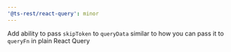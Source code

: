 ```yaml
---
'@ts-rest/react-query': minor
---
```


Add ability to pass `skipToken` to `queryData` similar to how you can pass it to `queryFn` in plain React Query
